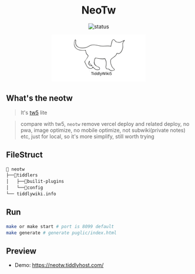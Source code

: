 <div align="center">

<h1>NeoTw</h1>

<img src="https://img.shields.io/badge/status-ing-blueviolet.svg?style=flat-square&logo=Chakra-Ui&color=90E59A&logoColor=green" alt="status" >

</div>

<div align="center">

<img src="./images/white-vanilla.svg" height=128 alt="cat(gitlab not support
preview repo svg?)">

</div>

## What's the neotw

> It's [tw5](https://oeyoew.fun) lite

> compare with tw5, `neotw` remove vercel deploy and related deploy, no pwa, image optimize, no mobile
> optimize, not subwiki(private notes) etc, just for local, so it's more simplify, still worth trying

## FileStruct

```bash
📁 neotw
├──📁tiddlers
│   ├──📁builit-plugins
│   └──📁config
└── tiddlywiki.info
```

## Run

```bash
make or make start # port is 8099 default
make generate # generate puglic/index.html
```

## Preview

- Demo: https://neotw.tiddlyhost.com/
